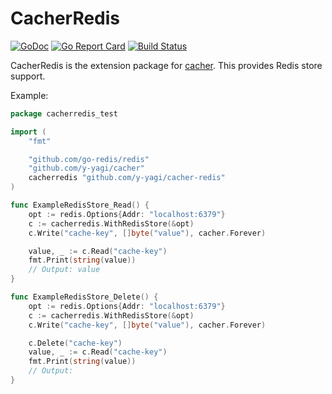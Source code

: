 # CacherRedis

[![GoDoc](https://godoc.org/github.com/y-yagi/cacherredis?status.svg)](https://godoc.org/github.com/y-yagi/cacherredis)
[![Go Report Card](https://goreportcard.com/badge/github.com/y-yagi/cacherredis)](https://goreportcard.com/report/github.com/y-yagi/cacherredis)
[![Build Status](https://circleci.com/gh/y-yagi/cacherredis.svg?style=svg)](https://circleci.com/gh/y-yagi/cacherredis)

CacherRedis is the extension package for [cacher](https://github.com/y-yagi/cacher). This provides Redis store support.

Example:

```go
package cacherredis_test

import (
	"fmt"

	"github.com/go-redis/redis"
	"github.com/y-yagi/cacher"
	cacherredis "github.com/y-yagi/cacher-redis"
)

func ExampleRedisStore_Read() {
	opt := redis.Options{Addr: "localhost:6379"}
	c := cacherredis.WithRedisStore(&opt)
	c.Write("cache-key", []byte("value"), cacher.Forever)

	value, _ := c.Read("cache-key")
	fmt.Print(string(value))
	// Output: value
}

func ExampleRedisStore_Delete() {
	opt := redis.Options{Addr: "localhost:6379"}
	c := cacherredis.WithRedisStore(&opt)
	c.Write("cache-key", []byte("value"), cacher.Forever)

	c.Delete("cache-key")
	value, _ := c.Read("cache-key")
	fmt.Print(string(value))
	// Output:
}
```
